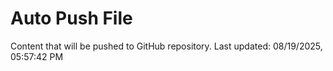 # Auto Push File

Content that will be pushed to GitHub repository.
Last updated: 08/19/2025, 05:57:42 PM
